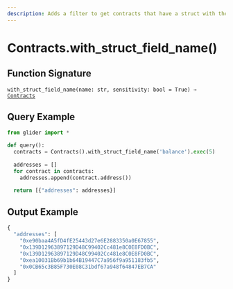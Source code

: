 ```yaml
---
description: Adds a filter to get contracts that have a struct with the given field name.
---
```


# Contracts.with\_struct\_field\_name()

## Function Signature

`with_struct_field_name(name: str, sensitivity: bool = True) →` [`Contracts`](./)



## Query Example

```python
from glider import *

def query():
  contracts = Contracts().with_struct_field_name('balance').exec(5)
  
  addresses = []
  for contract in contracts:
    addresses.append(contract.address())

  return [{"addresses": addresses}]
```

## Output Example

```python
{
  "addresses": [
    "0xe90baa4A5fD4fE25443d27e6E2883350a0E67855",
    "0x139D12963897129D48C99402Cc481e8C0E8FD0BC",
    "0x139D12963897129D48C99402Cc481e8C0E8FD0BC",
    "0xea10031Bb69b1b64B19447C7a956f9a951183fb5",
    "0x0CB65c3B85F730E08C31bdf67a948f64847EB7CA"
  ]
}
```
